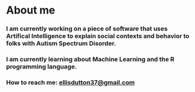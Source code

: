 # About me 

<!--
**logan67-9/logan67-9** is a ✨ _special_ ✨ repository because its `README.md` (this file) appears on your GitHub profile.

Here are some ideas to get you started:

- 🔭 I’m currently working on ...
- 🌱 I’m currently learning ...
- 👯 I’m looking to collaborate on ...
- 🤔 I’m looking for help with ...
- 💬 Ask me about ...
- 📫 How to reach me: ...
- 😄 Pronouns: ...
- ⚡ Fun fact: ...
--> 
### I am currently working on a piece of software that uses Artifical Intelligence to explain social contexts and behavior to folks with Autism Spectrum Disorder.  
### I am currently learning about Machine Learning and the R programming language. 
### How to reach me: ellisdutton37@gmail.com

